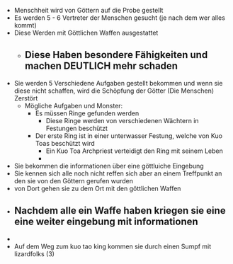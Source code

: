 - Menschheit wird von Göttern auf die Probe gestellt
- Es werden 5 - 6 Vertreter der Menschen gesucht (je nach dem wer alles kommt)
- Diese Werden mit Göttlichen Waffen ausgestattet
	- Diese Haben besondere Fähigkeiten und machen DEUTLICH mehr schaden
		-
- Sie werden 5 Verschiedene Aufgaben gestellt bekommen und wenn sie diese nicht schaffen, wird die Schöpfung der Götter (Die Menschen) Zerstört
	- Mögliche Aufgaben und Monster:
		- Es müssen Ringe gefunden werden
			- Diese Ringe werden von verschiedenen Wächtern in Festungen beschützt
		- Der erste Ring ist in einer unterwasser Festung, welche von Kuo Toas beschützt wird
			- Ein Kuo Toa Archpriest verteidigt den Ring mit seinem Leben
			-
- Sie bekommen die informationen über eine göttluiche Eingebung
- Sie kennen sich alle noch nicht reffen sich aber an einem Treffpunkt an den sie von den Göttern gerufen wurden
- von Dort gehen sie zu dem Ort mit den göttlichen Waffen
- Nachdem alle ein Waffe haben kriegen sie eine eine weiter eingebung mit informationen
	-
-
- Auf dem Weg zum kuo tao king kommen sie durch einen Sumpf mit lizardfolks (3)